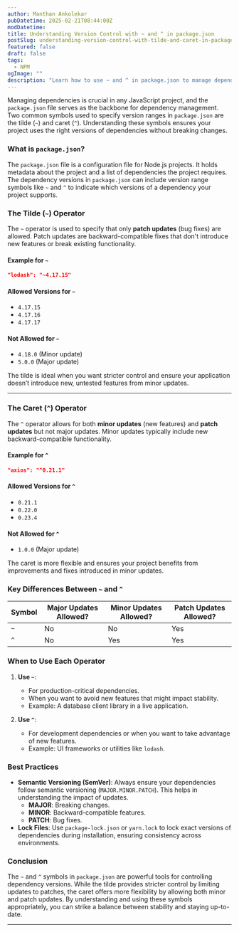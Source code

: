 ```yaml
---
author: Manthan Ankolekar
pubDatetime: 2025-02-21T08:44:00Z
modDatetime: 
title: Understanding Version Control with ~ and ^ in package.json
postSlug: understanding-version-control-with-tilde-and-caret-in-package-json
featured: false
draft: false
tags:
  - NPM
ogImage: ""
description: "Learn how to use ~ and ^ in package.json to manage dependencies effectively."
---
```


Managing dependencies is crucial in any JavaScript project, and the `package.json` file serves as the backbone for dependency management. Two common symbols used to specify version ranges in `package.json` are the tilde (`~`) and caret (`^`). Understanding these symbols ensures your project uses the right versions of dependencies without breaking changes.

### **What is `package.json`?**

The `package.json` file is a configuration file for Node.js projects. It holds metadata about the project and a list of dependencies the project requires. The dependency versions in `package.json` can include version range symbols like `~` and `^` to indicate which versions of a dependency your project supports.

### **The Tilde (`~`) Operator**

The `~` operator is used to specify that only **patch updates** (bug fixes) are allowed. Patch updates are backward-compatible fixes that don't introduce new features or break existing functionality.

#### **Example for `~`**

```json
"lodash": "~4.17.15"
```

#### **Allowed Versions for `~`**

- `4.17.15`
- `4.17.16`
- `4.17.17`  

#### **Not Allowed for `~`**

- `4.18.0` (Minor update)
- `5.0.0` (Major update)

The tilde is ideal when you want stricter control and ensure your application doesn’t introduce new, untested features from minor updates.

---

### **The Caret (`^`) Operator**

The `^` operator allows for both **minor updates** (new features) and **patch updates** but not major updates. Minor updates typically include new backward-compatible functionality.

#### **Example for `^`**

```json
"axios": "^0.21.1"
```

#### **Allowed Versions for `^`**

- `0.21.1`
- `0.22.0`
- `0.23.4`  

#### **Not Allowed for `^`**

- `1.0.0` (Major update)

The caret is more flexible and ensures your project benefits from improvements and fixes introduced in minor updates.

### **Key Differences Between `~` and `^`**

| Symbol | Major Updates Allowed? | Minor Updates Allowed? | Patch Updates Allowed? |
|--------|-------------------------|-------------------------|-------------------------|
| `~`    | No                     | No                     | Yes                    |
| `^`    | No                     | Yes                    | Yes                    |

### **When to Use Each Operator**

1. **Use `~`**:
   - For production-critical dependencies.
   - When you want to avoid new features that might impact stability.
   - Example: A database client library in a live application.

2. **Use `^`**:
   - For development dependencies or when you want to take advantage of new features.
   - Example: UI frameworks or utilities like `lodash`.

### **Best Practices**

- **Semantic Versioning (SemVer)**: Always ensure your dependencies follow semantic versioning (`MAJOR.MINOR.PATCH`). This helps in understanding the impact of updates.
  - **MAJOR**: Breaking changes.
  - **MINOR**: Backward-compatible features.
  - **PATCH**: Bug fixes.
- **Lock Files**: Use `package-lock.json` or `yarn.lock` to lock exact versions of dependencies during installation, ensuring consistency across environments.

### **Conclusion**

The `~` and `^` symbols in `package.json` are powerful tools for controlling dependency versions. While the tilde provides stricter control by limiting updates to patches, the caret offers more flexibility by allowing both minor and patch updates. By understanding and using these symbols appropriately, you can strike a balance between stability and staying up-to-date.

---

